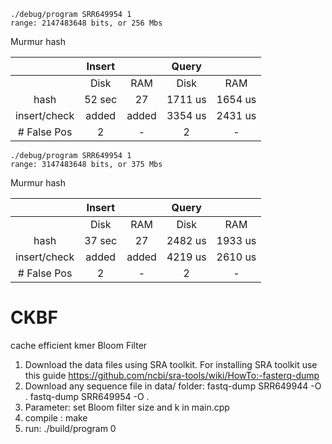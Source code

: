 ```
./debug/program SRR649954 1
range: 2147483648 bits, or 256 Mbs
```
Murmur hash

|              | Insert |       |  Query |       |
|:------------:|:------:|:-----:|:------:|:-----:|
|              | Disk | RAM | Disk | RAM |
|     hash     |   52 sec  |  27 |   1711 us |  1654 us |
| insert/check |   added  |  added  |   3354 us|  2431 us |
|  # False Pos |    2   |  -    |    2   |   - |

```
./debug/program SRR649954 1
range: 3147483648 bits, or 375 Mbs
```
Murmur hash

|              | Insert |       |  Query |       |
|:------------:|:------:|:-----:|:------:|:-----:|
|              | Disk | RAM | Disk | RAM |
|     hash     |   37 sec  |  27 |   2482 us |  1933 us |
| insert/check |   added  |  added  |   4219 us|  2610 us |
|  # False Pos |    2   |  -    |    2   |   - |





# CKBF
cache efficient kmer Bloom Filter

1) Download the data files using SRA toolkit. For installing SRA toolkit use this guide https://github.com/ncbi/sra-tools/wiki/HowTo:-fasterq-dump
2) Download any sequence file in data/ folder: 
fastq-dump SRR649944  -O .
fastq-dump SRR649954  -O .
3) Parameter: set Bloom filter size and k in main.cpp
4) compile : make
5) run: ./build/program 0


